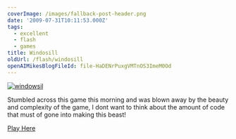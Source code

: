 ```yaml
---
coverImage: /images/fallback-post-header.png
date: '2009-07-31T10:11:53.000Z'
tags:
  - excellent
  - flash
  - games
title: Windosill
oldUrl: /flash/windosill
openAIMikesBlogFileId: file-HaDENrPuxgVMTnOS3ImeM0Od
---
```


[![windowsil](/wp-content/uploads/2009/07/windowsil.png "windowsil")](https://www.mochigames.com/game/play/windosill_v4/)

Stumbled across this game this morning and was blown away by the beauty and complexity of the game, I dont want to think about the amount of code that must of gone into making this beast!

<!-- more -->

[Play Here](https://www.mochigames.com/game/play/windosill_v4/)
